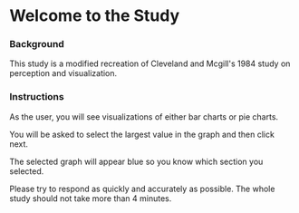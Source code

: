 # Welcome to the Study

### Background
This study is a modified recreation of Cleveland and Mcgill's 1984 study on perception and visualization. 


### Instructions
As the user, you will see visualizations of either bar charts or pie charts.

You will be asked to select the largest value in the graph and then click next. 

The selected graph will appear blue so you know which section you selected. 

Please try to respond as quickly and accurately as possible. The whole study should not take more than 4 minutes. 
